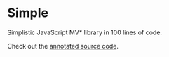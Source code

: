 Simple
======

Simplistic JavaScript MV* library in 100 lines of code.

Check out the [annotated source code](http://kjbekkelund.github.com/simple/).
